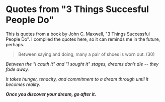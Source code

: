 # Quotes from "3 Things Succesful People Do"

This is quotes from a book by John C. Maxwell, "3 Things Successful People Do". I compiled the quotes here, so it can reminds me in the future, perhaps.

> Between saying and doing, many a pair of shoes is worn out. \(30\)

_Between the "I cauth it" and "I sought it" stages, dreams don't die -- they fade away._

_It takes hunger, tenacity, and commitment to a dream through until it becomes reality._

_**Once you discover your dream, go after it.**_

